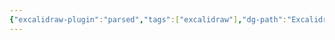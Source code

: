```yaml
---
{"excalidraw-plugin":"parsed","tags":["excalidraw"],"dg-path":"Excalidraw/测试0.excalidraw","note-icon":2,"dgPassFrontmatter":true,"dg-publish":true,"title":"测试0.excalidraw","permalink":"/Excalidraw/测试0/"}
---
```

<style> .container {font-family: sans-serif; text-align: center;} .button-wrapper button {z-index: 1;height: 40px; width: 100px; margin: 10px;padding: 5px;} .excalidraw .App-menu_top .buttonList { display: flex;} .excalidraw-wrapper { height: 800px; margin: 50px; position: relative;} :root[dir="ltr"] .excalidraw .layer-ui__wrapper .zen-mode-transition.App-menu_bottom--transition-left {transform: none;} </style><script src="https://cdn.jsdelivr.net/npm/react@17/umd/react.production.min.js"></script><script src="https://cdn.jsdelivr.net/npm/react-dom@17/umd/react-dom.production.min.js"></script><script type="text/javascript" src="https://cdn.jsdelivr.net/npm/@excalidraw/excalidraw@0/dist/excalidraw.production.min.js"></script><div id="测试图excalidraw.md"></div><script>(function(){const InitialData={"type":"excalidraw","version":2,"source":"https://github.com/zsviczian/obsidian-excalidraw-plugin/releases/tag/2.0.20","elements":[{"id":"H7jBkadOx89S__isIM3Fg","type":"arrow","x":-46.916656494140625,"y":-134.52603149414062,"width":236.66665649414062,"height":150,"angle":0,"strokeColor":"#1e1e1e","backgroundColor":"transparent","fillStyle":"solid","strokeWidth":2,"strokeStyle":"solid","roughness":1,"opacity":100,"groupIds":[],"frameId":null,"roundness":{"type":2},"seed":326362000,"version":22,"versionNonce":1549190512,"isDeleted":false,"boundElements":null,"updated":1707561747950,"link":null,"locked":false,"points":[[0,0],[236.66665649414062,150]],"lastCommittedPoint":null,"startBinding":null,"endBinding":null,"startArrowhead":null,"endArrowhead":"arrow"},{"id":"tJ8WdFaSaaqrrfb07J1E5","type":"diamond","x":-117.58331298828125,"y":-237.859375,"width":332,"height":344.66668701171875,"angle":0,"strokeColor":"#1e1e1e","backgroundColor":"transparent","fillStyle":"solid","strokeWidth":2,"strokeStyle":"solid","roughness":1,"opacity":100,"groupIds":[],"frameId":null,"roundness":{"type":2},"seed":1863243664,"version":22,"versionNonce":944831888,"isDeleted":false,"boundElements":null,"updated":1707561749030,"link":null,"locked":false},{"id":"dwW291h9V6f3L9QWG1-3C","type":"rectangle","x":-190.91665649414062,"y":-213.1927032470703,"width":339.3333435058594,"height":320.6666717529297,"angle":0,"strokeColor":"#1e1e1e","backgroundColor":"transparent","fillStyle":"solid","strokeWidth":2,"strokeStyle":"solid","roughness":1,"opacity":100,"groupIds":[],"frameId":null,"roundness":{"type":3},"seed":2121976720,"version":22,"versionNonce":1381790096,"isDeleted":false,"boundElements":null,"updated":1707561749868,"link":null,"locked":false},{"id":"pczwlGUiv1MSnhl8V0dl0","type":"rectangle","x":-246.91665649414062,"y":-192.52603149414062,"width":258.6666564941406,"height":244.66665649414062,"angle":0,"strokeColor":"#1e1e1e","backgroundColor":"transparent","fillStyle":"solid","strokeWidth":2,"strokeStyle":"solid","roughness":1,"opacity":100,"groupIds":[],"frameId":null,"roundness":{"type":3},"seed":787988368,"version":19,"versionNonce":1210579856,"isDeleted":false,"boundElements":null,"updated":1707561750714,"link":null,"locked":false},{"type":"rectangle","version":21,"versionNonce":1900875120,"isDeleted":false,"id":"x3BR2KXG6oW7yn_LKnAJQ","fillStyle":"solid","strokeWidth":2,"strokeStyle":"solid","roughness":1,"opacity":100,"angle":0,"x":-93.58332824707031,"y":-302.1927032470703,"strokeColor":"#1e1e1e","backgroundColor":"transparent","width":258.6666564941406,"height":244.66665649414062,"seed":2110108560,"groupIds":[],"frameId":null,"roundness":{"type":3},"boundElements":[],"updated":1707561752799,"link":null,"locked":false},{"type":"rectangle","version":21,"versionNonce":1637642608,"isDeleted":false,"id":"SirVi5ovk5Z_2B0ek0i--","fillStyle":"solid","strokeWidth":2,"strokeStyle":"solid","roughness":1,"opacity":100,"angle":0,"x":36.41667175292969,"y":-292.1927032470703,"strokeColor":"#1e1e1e","backgroundColor":"transparent","width":258.6666564941406,"height":244.66665649414062,"seed":1719275408,"groupIds":[],"frameId":null,"roundness":{"type":3},"boundElements":[],"updated":1707561753045,"link":null,"locked":false},{"type":"rectangle","version":21,"versionNonce":1140029840,"isDeleted":false,"id":"3Fovlyd1b-qTMx5ZihcyW","fillStyle":"solid","strokeWidth":2,"strokeStyle":"solid","roughness":1,"opacity":100,"angle":0,"x":97.41667175292969,"y":-296.1927032470703,"strokeColor":"#1e1e1e","backgroundColor":"transparent","width":258.6666564941406,"height":244.66665649414062,"seed":140694896,"groupIds":[],"frameId":null,"roundness":{"type":3},"boundElements":[],"updated":1707561753244,"link":null,"locked":false}],"appState":{"theme":"light","viewBackgroundColor":"#ffffff","currentItemStrokeColor":"#1e1e1e","currentItemBackgroundColor":"transparent","currentItemFillStyle":"solid","currentItemStrokeWidth":2,"currentItemStrokeStyle":"solid","currentItemRoughness":1,"currentItemOpacity":100,"currentItemFontFamily":1,"currentItemFontSize":20,"currentItemTextAlign":"left","currentItemStartArrowhead":null,"currentItemEndArrowhead":"arrow","scrollX":423.25,"scrollY":306.140625,"zoom":{"value":1},"currentItemRoundness":"round","gridSize":null,"gridColor":{"Bold":"#C9C9C9FF","Regular":"#EDEDEDFF"},"currentStrokeOptions":null,"previousGridSize":null,"frameRendering":{"enabled":true,"clip":true,"name":true,"outline":true}},"files":{}};InitialData.scrollToContent=true;App=()=>{const e=React.useRef(null),t=React.useRef(null),[n,i]=React.useState({width:void 0,height:void 0});return React.useEffect(()=>{i({width:t.current.getBoundingClientRect().width,height:t.current.getBoundingClientRect().height});const e=()=>{i({width:t.current.getBoundingClientRect().width,height:t.current.getBoundingClientRect().height})};return window.addEventListener("resize",e),()=>window.removeEventListener("resize",e)},[t]),React.createElement(React.Fragment,null,React.createElement("div",{className:"excalidraw-wrapper",ref:t},React.createElement(ExcalidrawLib.Excalidraw,{ref:e,width:n.width,height:n.height,initialData:InitialData,viewModeEnabled:!0,zenModeEnabled:!0,gridModeEnabled:!1})))},excalidrawWrapper=document.getElementById("测试图excalidraw.md");ReactDOM.render(React.createElement(App),excalidrawWrapper);})();</script>